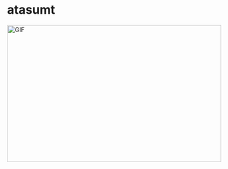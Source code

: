 # atasumt

<img align="left" alt="GIF" src="https://2.bp.blogspot.com/-7MEJKYKSWOs/Wvo-GOHyjsI/AAAAAAALZro/jxOclxrnOdkGf7Q2kJZuCA2a2NuJ06NfwCLcBGAs/s1600/AS0003975_02.gif" width="500" height="320" />
